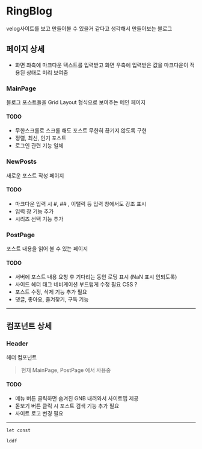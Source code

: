 # RingBlog

velog사이트를 보고 만들어볼 수 있을거 같다고 생각해서 만들어보는 블로그

## 페이지 상세

- 화면 좌측에 마크다운 텍스트를 입력받고 화면 우측에 입력받은 값을 마크다운이 적용된 상태로 미리 보여줌

### MainPage

블로그 포스트들을 Grid Layout 형식으로 보여주는 메인 페이지

#### TODO

- 무한스크롤로 스크롤 해도 포스트 무한히 끊기지 않도록 구현
- 정렬, 최신, 인기 포스트
- 로그인 관련 기능 일체

### NewPosts

새로운 포스트 작성 페이지

#### TODO

- 마크다운 입력 시 #, ## , 이탤릭 등 입력 창에서도 강조 표시
- 입력 창 기능 추가
- 시리즈 선택 기능 추가

### PostPage

포스트 내용을 읽어 볼 수 있는 페이지

#### TODO

- 서버에 포스트 내용 요청 후 기다리는 동안 로딩 표시 (NaN 표시 안되도록)
- 사이드 헤더 태그 네비게이션 부드럽게 수정 필요 CSS ?
- 포스트 수정, 삭제 기능 추가 필요
- 댓글, 좋아요, 즐겨찾기, 구독 기능

---

## 컴포넌트 상세

### Header

헤더 컴포넌트

> 현재 MainPage, PostPage 에서 사용중

#### TODO

- 메뉴 버튼 클릭하면 숨겨진 GNB 내려와서 사이트맵 제공
- 돋보기 버튼 클릭 시 포스트 검색 기능 추가 필요
- 사이트 로고 변경 필요

---

```
let const
```

`lddf`
